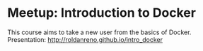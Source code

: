 Meetup: Introduction to Docker
===============================

This course aims to take a new user from the basics of Docker. Presentation: http://roldanreno.github.io/intro_docker
